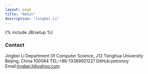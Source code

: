 ```yaml
---
layout: page
title: "About"
description: "Jingbei Li"
---
```

{% include JB/setup %}

### Contact

Jingbei Li
Department Of Computer Science, J12
Tsinghua University
Beijing, China
100084
TEL:+86-13389921221
GitHub:petronny
Email:jingbei.li@yahoo.com

